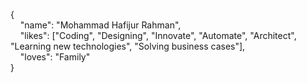 {  
&nbsp;&nbsp;&nbsp;&nbsp;"name": "Mohammad Hafijur Rahman",  
&nbsp;&nbsp;&nbsp;&nbsp;"likes": ["Coding", "Designing", "Innovate", "Automate", "Architect", "Learning new technologies", "Solving business cases"],  
&nbsp;&nbsp;&nbsp;&nbsp;"loves": "Family"  
}
